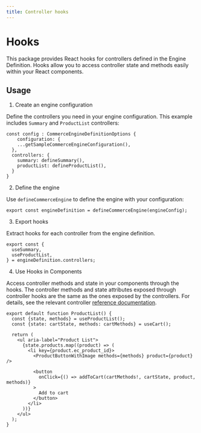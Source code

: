 ```yaml
---
title: Controller hooks
---
```


# Hooks

This package provides React hooks for controllers defined in the Engine Definition. Hooks allow you to access controller state and methods easily within your React components.

## Usage

1. Create an engine configuration

Define the controllers you need in your engine configuration. This example includes `Summary` and `ProductList` controllers:

```
const config : CommerceEngineDefinitionOptions {
    configuration: {
    ...getSampleCommerceEngineConfiguration(),
  },
  controllers: {
    summary: defineSummary(),
    productList: defineProductList(),
  }
}
```

2. Define the engine

Use `defineCommerceEngine` to define the engine with your configuration:

```
export const engineDefinition = defineCommerceEngine(engineConfig);
```

3. Export hooks

Extract hooks for each controller from the engine definition.

```
export const {
  useSummary,
  useProductList,
} = engineDefinition.controllers;
```

4. Use Hooks in Components

Access controller methods and state in your components through the hooks.
The controller methods and state attributes exposed through controller hooks are the same as the ones exposed by the controllers.
For details, see the relevant controller [reference documentation](../../modules/SSR_Commerce.index.html).

```
export default function ProductList() {
  const {state, methods} = useProductList();
  const {state: cartState, methods: cartMethods} = useCart();

  return (
    <ul aria-label="Product List">
      {state.products.map((product) => (
        <li key={product.ec_product_id}>
          <ProductButtonWithImage methods={methods} product={product} />

          <button
            onClick={() => addToCart(cartMethods!, cartState, product, methods)}
          >
            Add to cart
          </button>
        </li>
      ))}
    </ul>
  );
}
```
